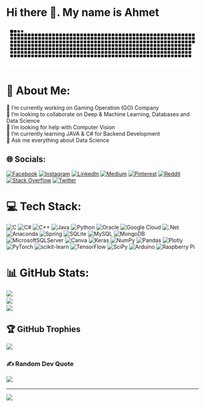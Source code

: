 # Hi there 👋. My name is Ahmet

<a href=#><img src="contributions.svg"></a>

# 💫 About Me:
🔭 I’m currently working on Gaming Operation (GO) Company<br>👯 I’m looking to collaborate on Deep & Machine Learning, Databases and Data Science<br>🤝 I’m looking for help with Computer Vision<br>🌱 I’m currently learning JAVA & C# for Backend Development<br>💬 Ask me everything about Data Science<br>


## 🌐 Socials:
[![Facebook](https://img.shields.io/badge/Facebook-%231877F2.svg?logo=Facebook&logoColor=white)](https://facebook.com/ahmeetcangunay) [![Instagram](https://img.shields.io/badge/Instagram-%23E4405F.svg?logo=Instagram&logoColor=white)](https://instagram.com/ahmeetcangunay) [![LinkedIn](https://img.shields.io/badge/LinkedIn-%230077B5.svg?logo=linkedin&logoColor=white)](https://linkedin.com/in/ahmetcangunay) [![Medium](https://img.shields.io/badge/Medium-12100E?logo=medium&logoColor=white)](https://medium.com/@ahmetcangunay) [![Pinterest](https://img.shields.io/badge/Pinterest-%23E60023.svg?logo=Pinterest&logoColor=white)](https://pinterest.com/ahmet_can_gunay) [![Reddit](https://img.shields.io/badge/Reddit-%23FF4500.svg?logo=Reddit&logoColor=white)](https://reddit.com/user/ahmetcangunay) [![Stack Overflow](https://img.shields.io/badge/-Stackoverflow-FE7A16?logo=stack-overflow&logoColor=white)](https://stackoverflow.com/users/20077820) [![Twitter](https://img.shields.io/badge/Twitter-%231DA1F2.svg?logo=Twitter&logoColor=white)](https://twitter.com/ahmet_can_gunay) 

# 💻 Tech Stack:
![C](https://img.shields.io/badge/c-%2300599C.svg?style=for-the-badge&logo=c&logoColor=white) ![C#](https://img.shields.io/badge/c%23-%23239120.svg?style=for-the-badge&logo=c-sharp&logoColor=white) ![C++](https://img.shields.io/badge/c++-%2300599C.svg?style=for-the-badge&logo=c%2B%2B&logoColor=white) ![Java](https://img.shields.io/badge/java-%23ED8B00.svg?style=for-the-badge&logo=java&logoColor=white) ![Python](https://img.shields.io/badge/python-3670A0?style=for-the-badge&logo=python&logoColor=ffdd54) ![Oracle](https://img.shields.io/badge/Oracle-F80000?style=for-the-badge&logo=oracle&logoColor=white) ![Google Cloud](https://img.shields.io/badge/Google%20Cloud-%234285F4.svg?style=for-the-badge&logo=google-cloud&logoColor=white) ![.Net](https://img.shields.io/badge/.NET-5C2D91?style=for-the-badge&logo=.net&logoColor=white) ![Anaconda](https://img.shields.io/badge/Anaconda-%2344A833.svg?style=for-the-badge&logo=anaconda&logoColor=white) ![Spring](https://img.shields.io/badge/spring-%236DB33F.svg?style=for-the-badge&logo=spring&logoColor=white) ![SQLite](https://img.shields.io/badge/sqlite-%2307405e.svg?style=for-the-badge&logo=sqlite&logoColor=white) ![MySQL](https://img.shields.io/badge/mysql-%2300f.svg?style=for-the-badge&logo=mysql&logoColor=white) ![MongoDB](https://img.shields.io/badge/MongoDB-%234ea94b.svg?style=for-the-badge&logo=mongodb&logoColor=white) ![MicrosoftSQLServer](https://img.shields.io/badge/Microsoft%20SQL%20Sever-CC2927?style=for-the-badge&logo=microsoft%20sql%20server&logoColor=white) ![Canva](https://img.shields.io/badge/Canva-%2300C4CC.svg?style=for-the-badge&logo=Canva&logoColor=white) ![Keras](https://img.shields.io/badge/Keras-%23D00000.svg?style=for-the-badge&logo=Keras&logoColor=white) ![NumPy](https://img.shields.io/badge/numpy-%23013243.svg?style=for-the-badge&logo=numpy&logoColor=white) ![Pandas](https://img.shields.io/badge/pandas-%23150458.svg?style=for-the-badge&logo=pandas&logoColor=white) ![Plotly](https://img.shields.io/badge/Plotly-%233F4F75.svg?style=for-the-badge&logo=plotly&logoColor=white) ![PyTorch](https://img.shields.io/badge/PyTorch-%23EE4C2C.svg?style=for-the-badge&logo=PyTorch&logoColor=white) ![scikit-learn](https://img.shields.io/badge/scikit--learn-%23F7931E.svg?style=for-the-badge&logo=scikit-learn&logoColor=white) ![TensorFlow](https://img.shields.io/badge/TensorFlow-%23FF6F00.svg?style=for-the-badge&logo=TensorFlow&logoColor=white) ![SciPy](https://img.shields.io/badge/SciPy-%230C55A5.svg?style=for-the-badge&logo=scipy&logoColor=%white) ![Arduino](https://img.shields.io/badge/-Arduino-00979D?style=for-the-badge&logo=Arduino&logoColor=white) ![Raspberry Pi](https://img.shields.io/badge/-RaspberryPi-C51A4A?style=for-the-badge&logo=Raspberry-Pi)
# 📊 GitHub Stats:
![](https://github-readme-stats.vercel.app/api?username=ahmetcangunay&theme=dark&hide_border=false&include_all_commits=false&count_private=false)<br/>
![](https://github-readme-streak-stats.herokuapp.com/?user=ahmetcangunay&theme=dark&hide_border=false)<br/>
![](https://github-readme-stats.vercel.app/api/top-langs/?username=ahmetcangunay&theme=dark&hide_border=false&include_all_commits=false&count_private=false&layout=compact)

## 🏆 GitHub Trophies
![](https://github-profile-trophy.vercel.app/?username=ahmetcangunay&theme=radical&no-frame=false&no-bg=true&margin-w=4)

### ✍️ Random Dev Quote
![](https://quotes-github-readme.vercel.app/api?type=horizontal&theme=dark)

---
[![](https://visitcount.itsvg.in/api?id=ahmetcangunay&label=Profile%20Views&color=12&icon=0&pretty=false)](https://visitcount.itsvg.in)
